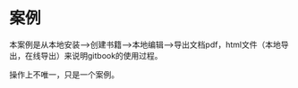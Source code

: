 # 案例

本案例是从本地安装--&gt;创建书籍--&gt;本地编辑--&gt;导出文档pdf，html文件（本地导出，在线导出）来说明gitbook的使用过程。

操作上不唯一，只是一个案例。



